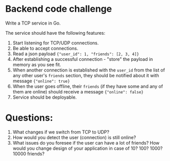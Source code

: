 # Backend code challenge

Write a TCP service in Go.

The service should have the following features:
1. Start listening for TCP/UDP connections.
2. Be able to accept connections.
3. Read a json payload `{"user_id": 1, "friends": [2, 3, 4]}`
3. After establishing a successful connection - "store" the payload in memory as you see fit.
4. When another connection is established with the `user_id` from the list of any other
   user's `friends` section, they should be notified about it with message `{"online": true}`
5. When the user goes offline, their `friends` (if they have some and any of them are online)
   should receive a message `{"online": false}`
6. Service should be deployable.

# Questions:
1. What changes if we switch from TCP to UDP?
2. How would you detect the user (connection) is still online?
3. What issues do you foresee if the user can have a lot of friends? How would you change design of your application in case of 10? 100? 1000? 10000 friends? 